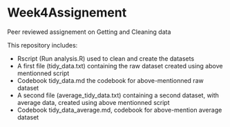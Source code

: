 # Week4Assignement
Peer reviewed assignement on Getting and Cleaning data

This repository includes:
- Rscript (Run analysis.R) used to clean and create the datasets
- A first file (tidy_data.txt) containing the raw dataset created using above mentionned script
- Codebook tidy_data.md the codebook for above-mentionned raw dataset
- A second file (average_tidy_data.txt) containing a second dataset, with average data, created using above mentionned script
- Codebook tidy_data_average.md, codebook for above-mention average dataset
